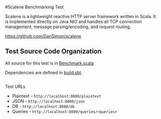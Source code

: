 #Scalene Benchmarking Test

Scalene is a lightweight reactive HTTP server framework written in Scala.  It is
implemented directly on Java NIO and handles all TCP connection management,
message parsing/encoding, and request routing.

https://github.com/DanSimon/scalene

## Test Source Code Organization

All source for this test is in [Benchmark.scala](src/main/scala/Benchmark.scala)

Dependencies are defined in [build.sbt](build.sbt).

##

Test URLs

* Plaintext - `http://localhost:8080/plaintext`
* JSON - `http://localhost:8080/json`
* DB - `http://localhost:8080/db`
* Queries - `http://localhost:8080/queries/<queries>`
